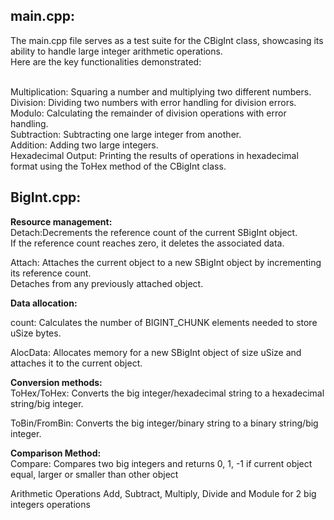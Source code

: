<h2>main.cpp:</h2>
The main.cpp file serves as a test suite for the CBigInt class, showcasing its ability to handle large integer arithmetic operations. <br>
Here are the key functionalities demonstrated:<br><br>


Multiplication: Squaring a number and multiplying two different numbers.<br>
Division: Dividing two numbers with error handling for division errors.<br>
Modulo: Calculating the remainder of division operations with error handling.<br>
Subtraction: Subtracting one large integer from another.<br>
Addition: Adding two large integers.<br>
Hexadecimal Output: Printing the results of operations in hexadecimal format using the ToHex method of the CBigInt class.

<h2>BigInt.cpp:</h2>
<b>Resource management:</b> <br>
Detach:Decrements the reference count of the current SBigInt object.<br>
If the reference count reaches zero, it deletes the associated data.<br>

Attach: Attaches the current object to a new SBigInt object by incrementing its reference count.<br>
Detaches from any previously attached object.<br>

<b>Data allocation:</b><br>

count: Calculates the number of BIGINT_CHUNK elements needed to store uSize bytes.<br>

AlocData: Allocates memory for a new SBigInt object of size uSize and attaches it to the current object.<br>

<b>Conversion methods:</b><br>
ToHex/ToHex: Converts the big integer/hexadecimal string to a hexadecimal string/big integer.<br>

ToBin/FromBin: Converts the big integer/binary string to a binary string/big integer.<br>

<b>Comparison Method:</b><br>
Compare: Compares two big integers and returns 0, 1, -1 if current object equal, larger or smaller than other object<br>

Arithmetic Operations Add, Subtract, Multiply, Divide and Module for 2 big integers operations






